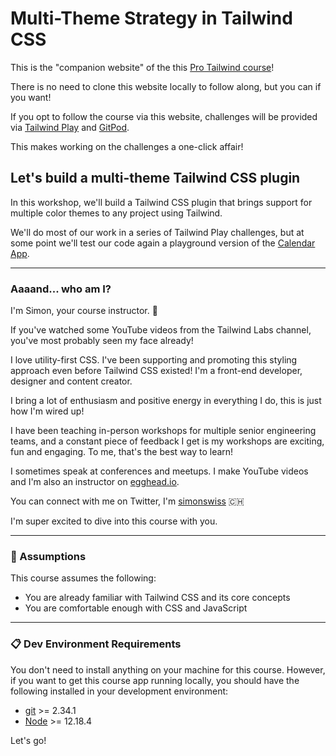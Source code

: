 # Multi-Theme Strategy in Tailwind CSS

This is the "companion website" of the this [Pro Tailwind course](https://protailwind.com/workshops/multi-theme-strategy)!

There is no need to clone this website locally to follow along, but you can if you want!

If you opt to follow the course via this website, challenges will be provided via [Tailwind Play](https://play.tailwindcss.com) and [GitPod](https://gitpod.io).

This makes working on the challenges a one-click affair!

## Let's build a multi-theme Tailwind CSS plugin

In this workshop, we'll build a Tailwind CSS plugin that brings support for multiple color themes to any project using Tailwind.

We'll do most of our work in a series of Tailwind Play challenges, but at some point we'll test our code again a playground version of the [Calendar App](https://calendar-app.protailwind.com).

---

### Aaaand... who am I?

I'm Simon, your course instructor. 👋

If you've watched some YouTube videos from the Tailwind Labs channel, you've most probably seen my face already!

I love utility-first CSS. I've been supporting and promoting this styling approach even before Tailwind CSS existed! I'm a front-end developer, designer and content creator.

I bring a lot of enthusiasm and positive energy in everything I do, this is just how I'm wired up!

I have been teaching in-person workshops for multiple senior engineering teams, and a constant piece of feedback I get is my workshops are exciting, fun and engaging. To me, that's the best way to learn!

I sometimes speak at conferences and meetups. I make YouTube videos and I'm also an instructor on [egghead.io](https://egghead.io).

You can connect with me on Twitter, I'm [simonswiss](https://twitter.com/simonswiss) 🇨🇭

I'm super excited to dive into this course with you.

---

### 📜 Assumptions

This course assumes the following:

- You are already familiar with Tailwind CSS and its core concepts
- You are comfortable enough with CSS and JavaScript

---

### 📋 Dev Environment Requirements

You don't need to install anything on your machine for this course. However, if you want to get this course app running locally, you should have the following installed in your development environment:

- [git](https://git-scm.com/book/en/v2/Getting-Started-Installing-Git) >= 2.34.1
- [Node](https://nodejs.org/en/download/) >= 12.18.4

Let's go!
